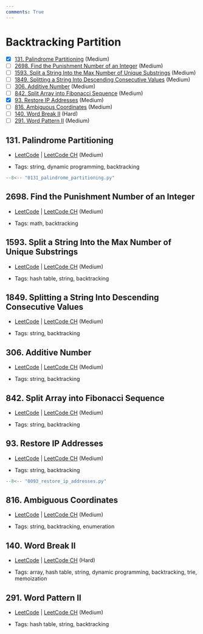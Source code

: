 ```yaml
---
comments: True
---
```


# Backtracking Partition

- [x] [131. Palindrome Partitioning](https://leetcode.cn/problems/palindrome-partitioning/) (Medium)
- [ ] [2698. Find the Punishment Number of an Integer](https://leetcode.cn/problems/find-the-punishment-number-of-an-integer/) (Medium)
- [ ] [1593. Split a String Into the Max Number of Unique Substrings](https://leetcode.cn/problems/split-a-string-into-the-max-number-of-unique-substrings/) (Medium)
- [ ] [1849. Splitting a String Into Descending Consecutive Values](https://leetcode.cn/problems/splitting-a-string-into-descending-consecutive-values/) (Medium)
- [ ] [306. Additive Number](https://leetcode.cn/problems/additive-number/) (Medium)
- [ ] [842. Split Array into Fibonacci Sequence](https://leetcode.cn/problems/split-array-into-fibonacci-sequence/) (Medium)
- [x] [93. Restore IP Addresses](https://leetcode.cn/problems/restore-ip-addresses/) (Medium)
- [ ] [816. Ambiguous Coordinates](https://leetcode.cn/problems/ambiguous-coordinates/) (Medium)
- [ ] [140. Word Break II](https://leetcode.cn/problems/word-break-ii/) (Hard)
- [ ] [291. Word Pattern II](https://leetcode.cn/problems/word-pattern-ii/) (Medium)

## 131. Palindrome Partitioning

-   [LeetCode](https://leetcode.com/problems/palindrome-partitioning/) | [LeetCode CH](https://leetcode.cn/problems/palindrome-partitioning/) (Medium)

-   Tags: string, dynamic programming, backtracking

```python title="131. Palindrome Partitioning - Python Solution"
--8<-- "0131_palindrome_partitioning.py"
```

## 2698. Find the Punishment Number of an Integer

-   [LeetCode](https://leetcode.com/problems/find-the-punishment-number-of-an-integer/) | [LeetCode CH](https://leetcode.cn/problems/find-the-punishment-number-of-an-integer/) (Medium)

-   Tags: math, backtracking

## 1593. Split a String Into the Max Number of Unique Substrings

-   [LeetCode](https://leetcode.com/problems/split-a-string-into-the-max-number-of-unique-substrings/) | [LeetCode CH](https://leetcode.cn/problems/split-a-string-into-the-max-number-of-unique-substrings/) (Medium)

-   Tags: hash table, string, backtracking

## 1849. Splitting a String Into Descending Consecutive Values

-   [LeetCode](https://leetcode.com/problems/splitting-a-string-into-descending-consecutive-values/) | [LeetCode CH](https://leetcode.cn/problems/splitting-a-string-into-descending-consecutive-values/) (Medium)

-   Tags: string, backtracking

## 306. Additive Number

-   [LeetCode](https://leetcode.com/problems/additive-number/) | [LeetCode CH](https://leetcode.cn/problems/additive-number/) (Medium)

-   Tags: string, backtracking

## 842. Split Array into Fibonacci Sequence

-   [LeetCode](https://leetcode.com/problems/split-array-into-fibonacci-sequence/) | [LeetCode CH](https://leetcode.cn/problems/split-array-into-fibonacci-sequence/) (Medium)

-   Tags: string, backtracking

## 93. Restore IP Addresses

-   [LeetCode](https://leetcode.com/problems/restore-ip-addresses/) | [LeetCode CH](https://leetcode.cn/problems/restore-ip-addresses/) (Medium)

-   Tags: string, backtracking

```python title="93. Restore IP Addresses - Python Solution"
--8<-- "0093_restore_ip_addresses.py"
```

## 816. Ambiguous Coordinates

-   [LeetCode](https://leetcode.com/problems/ambiguous-coordinates/) | [LeetCode CH](https://leetcode.cn/problems/ambiguous-coordinates/) (Medium)

-   Tags: string, backtracking, enumeration

## 140. Word Break II

-   [LeetCode](https://leetcode.com/problems/word-break-ii/) | [LeetCode CH](https://leetcode.cn/problems/word-break-ii/) (Hard)

-   Tags: array, hash table, string, dynamic programming, backtracking, trie, memoization

## 291. Word Pattern II

-   [LeetCode](https://leetcode.com/problems/word-pattern-ii/) | [LeetCode CH](https://leetcode.cn/problems/word-pattern-ii/) (Medium)

-   Tags: hash table, string, backtracking
